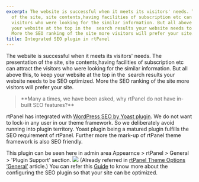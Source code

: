 ```yaml
---
excerpt: The website is successful when it meets its visitors' needs. The presentation
  of the site, site contents,having facilities of subscription etc can attract the
  visitors who were looking for the similar information. But all above this, to keep
  your website at the top in the  search results your website needs to be SEO optimized.
  More the SEO ranking of the site more visitors will prefer your site.
title: Integrated SEO plugin in rtPanel
---
```


The website is successful when it meets its visitors' needs. The presentation of the site, site contents,having facilities of subscription etc can attract the visitors who were looking for the similar information. But all above this, to keep your website at the top in the  search results your website needs to be SEO optimized. More the SEO ranking of the site more visitors will prefer your site.


<blockquote>**Many a times, we have been asked, why rtPanel do not have in-built SEO features?**</blockquote>


rtPanel has integrated with [WordPress SEO by Yoast plugin](http://wordpress.org/extend/plugins/wordpress-seo/). We do not want to lock-in any user in our theme framework. So we deliberately avoid running into plugin territory. Yoast plugin being a matured plugin fulfills the SEO requirement of rtPanel. Further more the mark-up of rtPanel theme framework is also SEO friendly.


This plugin can be seen here in admin area Appearnce > rtPanel > General > 'Plugin Support' section.
[![](https://rtcamp.com/wp-content/uploads/2012/01/seo-plugin-600x162.jpg)](https://rtcamp.com/wp-content/uploads/2012/01/seo-plugin.jpg)
(Already referred in [rtPanel Theme Options ‘General’](https://rtcamp.com/blog/rtpanel-theme-option-general/) article.)
You can refer this [Guide](http://yoast.com/articles/wordpress-seo/) to know more about the configuring the SEO plugin so that your site can be optimized.

